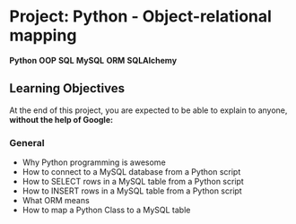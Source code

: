 # Project: Python - Object-relational mapping
**Python** **OOP** **SQL** **MySQL** **ORM** **SQLAlchemy**

## Learning Objectives
At the end of this project, you are expected to be able to explain to anyone, **without the help of Google:**

### General
- Why Python programming is awesome
- How to connect to a MySQL database from a Python script
- How to SELECT rows in a MySQL table from a Python script
- How to INSERT rows in a MySQL table from a Python script
- What ORM means
- How to map a Python Class to a MySQL table
